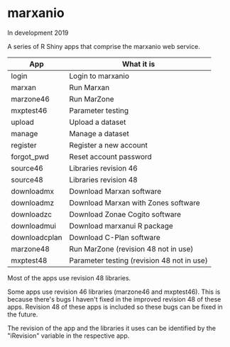 # marxanio
In development 2019

A series of R Shiny apps that comprise the marxanio web service.

|App           |What it is                                 |
|--------------|-------------------------------------------|
|login         |Login to marxanio                          |
|marxan        |Run Marxan                                 |
|marzone46     |Run MarZone                                |
|mxptest46     |Parameter testing                          |
|upload        |Upload a dataset                           |
|manage        |Manage a dataset                           |
|register      |Register a new account                     |
|forgot_pwd    |Reset account password                     |
|source46      |Libraries revision 46                      |
|source48      |Libraries revision 48                      |
|downloadmx    |Download Marxan software                   |
|downloadmz    |Download Marxan with Zones software        |
|downloadzc    |Download Zonae Cogito software             |
|downloadmui   |Download marxanui R package                |
|downloadcplan |Download C-Plan software                   |
|marzone48     |Run MarZone (revision 48 not in use)       |
|mxptest48     |Parameter testing (revision 48 not in use) |

Most of the apps use revision 48 libraries.

Some apps use revision 46 libraries (marzone46 and mxptest46). This is because there's bugs I haven't fixed in the improved revision 48 of these apps. Revision 48 of these apps is included so these bugs can be fixed in the future.

The revision of the app and the libraries it uses can be identified by the "iRevision" variable in the respective app.
